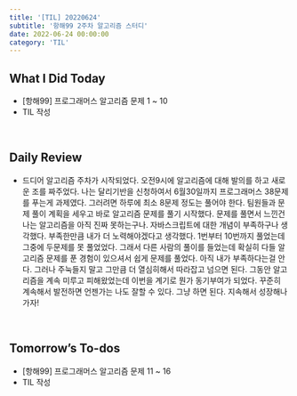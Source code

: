 ```yaml
---
title: '[TIL] 20220624'
subtitle: '항해99 2주차 알고리즘 스터디'
date: 2022-06-24 00:00:00
category: 'TIL'
---
```


## What I Did Today

- [항해99] 프로그래머스 알고리즘 문제 1 ~ 10
- TIL 작성

<br/>

## Daily Review

- 드디어 알고리즘 주차가 시작되었다. 오전9시에 알고리즘에 대해 발의를 하고 새로운 조를 짜주었다. 나는 달리기반을 신청하여서 6월30일까지 프로그래머스 38문제를 푸는게 과제였다. 그러려면 하루에 최소 8문제 정도는 풀어야 한다. 팀원들과 문제 풀이 계획을 세우고 바로 알고리즘 문제를 풀기 시작했다. 문제를 풀면서 느낀건 나는 알고리즘을 아직 진짜 못하는구나. 자바스크립트에 대한 개념이 부족하구나 생각했다. 부족한만큼 내가 더 노력해야겠다고 생각했다. 1번부터 10번까지 풀었는데 그중에 두문제를 못 풀었었다. 그래서 다른 사람의 풀이를 들었는데 확실히 다들 알고리즘 문제를 푼 경험이 있으셔서 쉽게 문제를 풀었다. 아직 내가 부족하다는걸 안다. 그러나 주눅들지 말고 그만큼 더 열심히해서 따라잡고 넘으면 된다. 그동안 알고리즘을 계속 미루고 피해왔었는데 이번을 계기로 뭔가 동기부여가 되었다. 꾸준히 계속해서 발전하면 언젠가는 나도 잘할 수 있다. 그냥 하면 된다. 지속해서 성장해나가자!

<br/>

## Tomorrow’s To-dos

- [항해99] 프로그래머스 알고리즘 문제 11 ~ 16
- TIL 작성

<br/>

